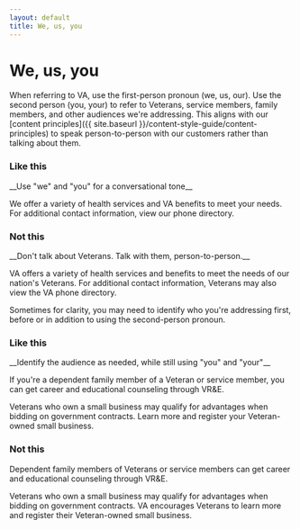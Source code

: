 ```yaml
---
layout: default
title: We, us, you
---
```


# We, us, you

When referring to VA, use the first-person pronoun (we, us, our). Use the second person (you, your) to refer to Veterans, service members, family members, and other audiences we're addressing. This aligns with our [content principles]({{ site.baseurl }}/content-style-guide/content-principles) to speak person-to-person with our customers rather than talking about them.

<div class="do-dont">
<div class="do-dont__do">
<h3 class="do-dont__heading">Like this</h3>
<div class="do-dont__content" markdown="1">
__Use "we" and "you" for a conversational tone__

  We offer a variety of health services and VA benefits to meet your needs. For additional contact information, view our phone directory.

</div>
</div>

<div class="do-dont__dont">
<h3 class="do-dont__heading">Not this</h3>
<div class="do-dont__content" markdown="1">
__Don't talk about Veterans. Talk with them, person-to-person.__

  VA offers a variety of health services and benefits to meet the needs of our nation's Veterans. For additional contact information, Veterans may also view the VA phone directory.
</div>
</div>

</div>



Sometimes for clarity, you may need to identify who you're addressing first, before or in addition to using the second-person pronoun.



<div class="do-dont">
<div class="do-dont__do">
<h3 class="do-dont__heading">Like this</h3>
<div class="do-dont__content" markdown="1">
__Identify the audience as needed, while still using "you" and "your"__

  If you're a dependent family member of a Veteran or service member, you can get career and educational counseling through VR&E.

  Veterans who own a small business may qualify for advantages when bidding on government contracts. Learn more and register your Veteran-owned small business.

</div>
</div>

<div class="do-dont__dont">
<h3 class="do-dont__heading">Not this</h3>
<div class="do-dont__content" markdown="1">
Dependent family members of Veterans or service members can get career and educational counseling through VR&E.  

Veterans who own a small business may qualify for advantages when bidding on government contracts. VA encourages Veterans to learn more and register their Veteran-owned small business.

</div>
</div>
</div>
